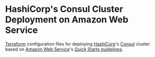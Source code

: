 # HashiCorp's Consul Cluster Deployment on Amazon Web Service

[Terraform](https://www.terraform.io/) configuration files for deploying [HashiCorp](https://www.hashicorp.com/)'s [Consul](https://www.hashicorp.com/products/consul) cluster based on [Amazon Web Service](https://aws.amazon.com/)'s [Quick Starts guidelines](https://aws.amazon.com/quickstart/architecture/consul/).
